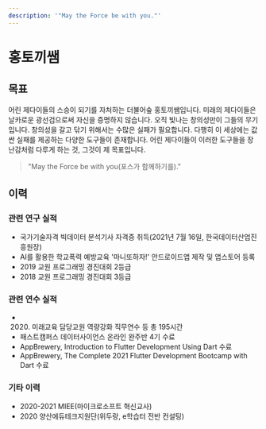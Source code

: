 ```yaml
---
description: '"May the Force be with you."'
---
```


# 홍토끼쌤

## 목표

어린 제다이들의 스승이 되기를 자처하는 더불어숲 홍토끼쌤입니다. 미래의 제다이들은 날카로운 광선검으로써 자신을 증명하지 않습니다. 오직 빛나는 창의성만이 그들의 무기입니다. 창의성을 갈고 닦기 위해서는 수많은 실패가 필요합니다. 다행히 이 세상에는 값싼 실패를 제공하는 다양한 도구들이 존재합니다. 어린 제다이들이 이러한 도구들을 장난감처럼 다루게 하는 것, 그것이 제 목표입니다.

> "May the Force be with you\(포스가 함께하기를\)."

## 이력

### 관련 연구 실적
* 국가기술자격 빅데이터 분석기사 자격증 취득(2021년 7월 16일, 한국데이터산업진흥원장)
* AI를 활용한 학교폭력 예방교육 '마니또하자!' 안드로이드앱 제작 및 앱스토어 등록
* 2019 교원 프로그래밍 경진대회 2등급
* 2018 교원 프로그래밍 경진대회 3등급

### 관련 연수 실적
* 2020. 미래교육 담당교원 역량강화 직무연수 등 총 195시간
* 패스트캠퍼스 데이터사이언스 온라인 완주반 4기 수료
* AppBrewery, Introduction to Flutter Development Using Dart 수료
* AppBrewery, The Complete 2021 Flutter Development Bootcamp with Dart 수료  

### 기타 이력
* 2020-2021 MIEE(마이크로소프트 혁신교사)
* 2020 양산에듀테크지원단(위두랑, e학습터 전반 컨설팅)


